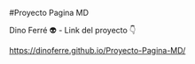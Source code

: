 #Proyecto Pagina MD

Dino Ferré 👽 - Link del proyecto 👇

https://dinoferre.github.io/Proyecto-Pagina-MD/
